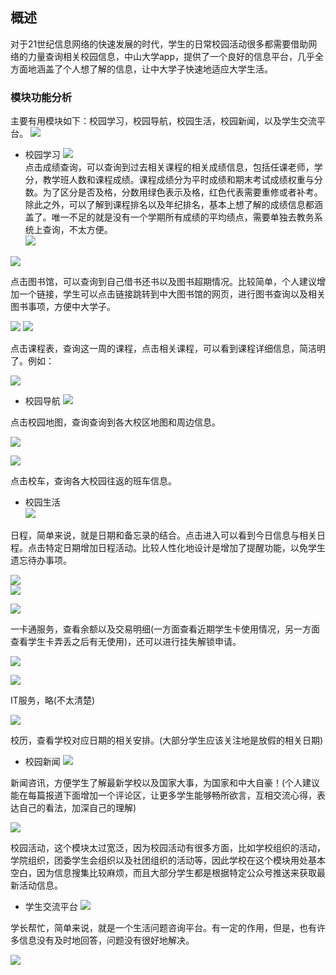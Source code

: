 ## 概述
对于21世纪信息网络的快速发展的时代，学生的日常校园活动很多都需要借助网络的力量查询相关校园信息，中山大学app，提供了一个良好的信息平台，几乎全方面地涵盖了个人想了解的信息，让中大学子快速地适应大学生活。
### 模块功能分析
主要有用模块如下：校园学习，校园导航，校园生活，校园新闻，以及学生交流平台。
![](pic/1.jpg)


* 校园学习
  ![](pic/2.jpg)  <br>
  点击成绩查询，可以查询到过去相关课程的相关成绩信息，包括任课老师，学分，教学班人数和课程成绩。课程成绩分为平时成绩和期末考试成绩权重与分数。为了区分是否及格，分数用绿色表示及格，红色代表需要重修或者补考。除此之外，可以了解到课程排名以及年纪排名，基本上想了解的成绩信息都涵盖了。唯一不足的就是没有一个学期所有成绩的平均绩点，需要单独去教务系统上查询，不太方便。<br>
 ![](pic/14.jpg)

 ![](pic/3.jpg) <br>

 点击图书馆，可以查询到自己借书还书以及图书超期情况。比较简单，个人建议增加一个链接，学生可以点击链接跳转到中大图书馆的网页，进行图书查询以及相关图书事项，方便中大学子。

![](pic/15.jpg)
 ![](pic/11.jpg) <br>

点击课程表，查询这一周的课程，点击相关课程，可以看到课程详细信息，简洁明了。例如：<br>

![](pic/16.jpg) <br>

* 校园导航
![](pic/12.jpg)  <br>

点击校园地图，查询查询到各大校区地图和周边信息。<br>

![](pic/17.jpg)  <br>


![](pic/7.jpg)  <br>

点击校车，查询各大校园往返的班车信息。 

* 校园生活  <br>
![](pic/4.jpg)

日程，简单来说，就是日期和备忘录的结合。点击进入可以看到今日信息与相关日程。点击特定日期增加日程活动。比较人性化地设计是增加了提醒功能，以免学生遗忘待办事项。  <br>

![](pic/19.jpg)  
![](pic/20.jpg)  
 

![](pic/9.jpg)  <br>

一卡通服务，查看余额以及交易明细(一方面查看近期学生卡使用情况，另一方面查看学生卡弄丢之后有无使用)，还可以进行挂失解锁申请。

![](pic/21.jpg)   <br>


![](pic/10.jpg)  <br>

IT服务，略(不太清楚)

![](pic/13.jpg)  <br>

校历，查看学校对应日期的相关安排。(大部分学生应该关注地是放假的相关日期)
* 校园新闻
![](pic/5.jpg)  <br>

新闻咨讯，方便学生了解最新学校以及国家大事，为国家和中大自豪！(个人建议能在每篇报道下面增加一个评论区，让更多学生能够畅所欲言，互相交流心得，表达自己的看法，加深自己的理解)

![](pic/6.jpg)  <br>

校园活动，这个模块太过宽泛，因为校园活动有很多方面，比如学校组织的活动，学院组织，团委学生会组织以及社团组织的活动等，因此学校在这个模块用处基本空白，因为信息搜集比较麻烦，而且大部分学生都是根据特定公众号推送来获取最新活动信息。

* 学生交流平台
![](pic/8.jpg)   <br>

学长帮忙，简单来说，就是一个生活问题咨询平台。有一定的作用，但是，也有许多信息没有及时地回答，问题没有很好地解决。

![](pic/23.jpg)
